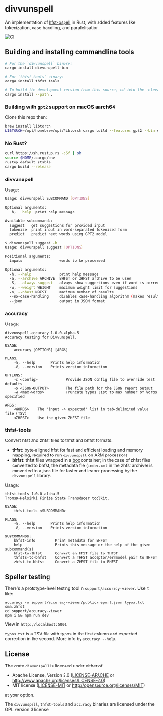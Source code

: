 # divvunspell

An implementation of [hfst-ospell](https://github.com/hfst/hfst-ospell) in Rust, with added features like tokenization, case handling, and parallelisation.

[![CI](https://github.com/divvun/divvunspell/actions/workflows/ci.yml/badge.svg)](https://github.com/divvun/divvunspell/actions/workflows/ci.yml)

## Building and installing commandline tools

```sh
# For the `divvunspell` binary:
cargo install divvunspell-bin

# For `thfst-tools` binary:
cargo install thfst-tools

# To build the development version from this source, cd into the relevant directory and:
cargo install --path .
```

### Building with `gpt2` support on macOS aarch64

Clone this repo then:

```bash
brew install libtorch
LIBTORCH=/opt/homebrew/opt/libtorch cargo build --features gpt2 --bin divvunspell
```

### No Rust?

```sh
curl https://sh.rustup.rs -sSf | sh
source $HOME/.cargo/env
rustup default stable
cargo build --release
```

### divvunspell
Usage:

```sh
Usage: divvunspell SUBCOMMAND [OPTIONS]

Optional arguments:
  -h, --help  print help message

Available subcommands:
  suggest   get suggestions for provided input
  tokenize  print input in word-separated tokenized form
  predict   predict next words using GPT2 model

$ divvunspell suggest -h
Usage: divvunspell suggest [OPTIONS]

Positional arguments:
  inputs                 words to be processed

Optional arguments:
  -h, --help             print help message
  -a, --archive ARCHIVE  BHFST or ZHFST archive to be used
  -S, --always-suggest   always show suggestions even if word is correct
  -w, --weight WEIGHT    maximum weight limit for suggestions
  -n, --nbest NBEST      maximum number of results
  --no-case-handling     disables case-handling algorithm (makes results more like hfst-ospell)
  --json                 output in JSON format
```

### accuracy
Usage:

```
divvunspell-accuracy 1.0.0-alpha.5
Accuracy testing for Divvunspell.

USAGE:
    accuracy [OPTIONS] [ARGS]

FLAGS:
    -h, --help       Prints help information
    -V, --version    Prints version information

OPTIONS:
    -c <config>             Provide JSON config file to override test defaults
    -o <JSON-OUTPUT>        The file path for the JSON report output
    -w <max-words>          Truncate typos list to max number of words specified

ARGS:
    <WORDS>    The 'input -> expected' list in tab-delimited value file (TSV)
    <ZHFST>    Use the given ZHFST file
```

### thfst-tools

Convert hfst and zhfst files to thfst and bhfst formats.

- **thfst**: byte-aligned hfst for fast and efficient loading and memory mapping, required to run `divvunspell` on ARM processors
- **bhfst**: thfst files wrapped in a [box](https://github.com/bbqsrc/box) container; in the case of zhfst files converted to bhfst, the metadata file (`index.xml` in the zhfst archive) is converted to a json file for faster and leaner processing by the `divvunspell` library.

Usage:

```
thfst-tools 1.0.0-alpha.5
Tromsø-Helsinki Finite State Transducer toolkit.

USAGE:
    thfst-tools <SUBCOMMAND>

FLAGS:
    -h, --help       Prints help information
    -V, --version    Prints version information

SUBCOMMANDS:
    bhfst-info         Print metadata for BHFST
    help               Prints this message or the help of the given subcommand(s)
    hfst-to-thfst      Convert an HFST file to THFST
    thfsts-to-bhfst    Convert a THFST acceptor/errmodel pair to BHFST
    zhfst-to-bhfst     Convert a ZHFST file to BHFST
```

## Speller testing

There's a prototype-level testing tool in `support/accuracy-viewer`. Use it like:

```
accuracy -o support/accuracy-viewer/public/report.json typos.txt sma.zhfst
cd support/accuracy-viewer
npm i && npm run dev
```

View in `http://localhost:5000`.

`typos.txt` is a TSV file with typos in the first column and expected correction in the second.
More info by `accuracy --help`.

## License

The crate `divvunspell` is licensed under either of

 * Apache License, Version 2.0 ([LICENSE-APACHE](LICENSE-APACHE) or http://www.apache.org/licenses/LICENSE-2.0)
 * MIT license ([LICENSE-MIT](LICENSE-MIT) or http://opensource.org/licenses/MIT)

at your option.

The `divvunspell`, `thfst-tools` and `accuracy` binaries are licensed under the GPL version 3 license.
